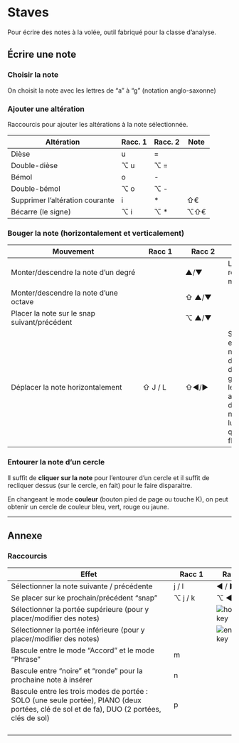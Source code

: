 # Staves

Pour écrire des notes à la volée, outil fabriqué pour la classe d’analyse.

## Écrire une note

### Choisir la note

On choisit la note avec les lettres de “a” à “g” (notation anglo-saxonne)

### Ajouter une altération

Raccourcis pour ajouter les altérations à la note sélectionnée.

| Altération                      | Racc. 1 | Racc. 2 | Note |
| ------------------------------- | ------- | ------- | ---- |
| Dièse                           | u       | =       |      |
| Double-dièse                    | ⌥ u     | ⌥ =     |      |
| Bémol                           | o       | -       |      |
| Double-bémol                    | ⌥ o     | ⌥ -     |      |
| Supprimer l’altération courante | i       | *       | ⇧€   |
| Bécarre (le signe)              | ⌥ i     | ⌥ *     | ⌥⇧€  |





### Bouger la note (horizontalement et verticalement)

| <span style="display:inline-block;min-width:280px;">Mouvement</span> | <span style="display:inline-block;min-width:80px;">Racc 1</span> | <span style="display:inline-block;min-width:80px;">Racc 2</span> | Note                                                         |
| ------------------------------------------------------------ | ------------------------------------------------------------ | ------------------------------------------------------------ | ------------------------------------------------------------ |
| Monter/descendre la note d’un degré                          |                                                              | ▲/▼                                                          | L’altération reste la même                                   |
| Monter/descendre la note d’une octave                        |                                                              | ⇧ ▲/▼                                                        |                                                              |
| Placer la note sur le snap suivant/précédent                 |                                                              | ⌥ ▲/▼                                                        |                                                              |
| Déplacer la note horizontalement                             | ⇧ J / L                                                      | ⇧◀︎/►                                                         | Si le snap est sur la note, on la déplace à droite ou à gauche. Si le snap est ailleurs, on déplace la note sur lui (quelle que soit la flèche) |

### Entourer la note d’un cercle

Il suffit de **cliquer sur la note** pour l’entourer d’un cercle et il suffit de recliquer dessus (sur le cercle, en fait) pour le faire disparaitre.

En changeant le mode **couleur** (bouton pied de page ou touche K), on peut obtenir un cercle de couleur bleu, vert, rouge ou jaune.

---

## Annexe

### Raccourcis

| <span style="display:inline-block;min-width:350px;">Effet</span> | <span style="display:inline-block;min-width:80px;">Racc 1</span> | <span style="display:inline-block;min-width:80px;">Racc 2</span> | <span style="display:inline-block;white-space:nowrap;min-width:250px;">Notes</span> |
| ------------------------------------------------------------ | ------------------------------------------------------------ | ------------------------------------------------------------ | ------------------------------------------------------------ |
| Sélectionner la note suivante / précédente                   | j / l                                                        | ◀︎ / ▶︎                                                        |                                                              |
| Se placer sur ke prochain/précédent “snap”                   | ⌥ j / k                                                      | ⌥ ◀︎ / ▶︎                                                      |                                                              |
| Sélectionner la portée supérieure (pour y placer/modifier des notes) |                                                              | ![home-key](/Users/philippeperret/Programmes/Staves/Manuel/images/home-key.jpg) | En mode DUO ou PIANO                                         |
| Sélectionner la portée inférieure (pour y placer/modifier des notes) |                                                              | ![end-key](/Users/philippeperret/Programmes/Staves/Manuel/images/end-key.jpg) | En mode DUO ou PIANO                                         |
| Bascule entre le mode “Accord” et le mode “Phrase”           | m                                                            |                                                              | Détermine le mode d’entrée                                   |
| Bascule entre “noire” et “ronde” pour la prochaine note à insérer | n                                                            |                                                              |                                                              |
| Bascule entre les trois modes de portée : SOLO (une seule portée), PIANO (deux portées, clé de sol et de fa), DUO (2 portées, clés de sol) | p                                                            |                                                              | Presser autant de fois que voulu.                            |
|                                                              |                                                              |                                                              |                                                              |
|                                                              |                                                              |                                                              |                                                              |
|                                                              |                                                              |                                                              |                                                              |
|                                                              |                                                              |                                                              |                                                              |

